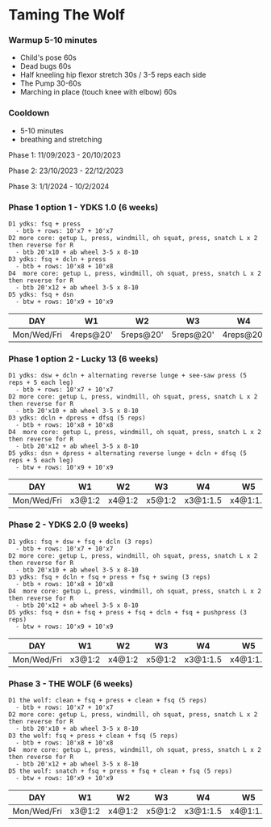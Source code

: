 
# Taming The Wolf

### Warmup 5-10 minutes

- Child's pose 60s
- Dead bugs 60s
- Half kneeling hip flexor stretch 30s / 3-5 reps each side
- The Pump 30-60s
- Marching in place (touch knee with elbow) 60s

### Cooldown
- 5-10 minutes
- breathing and stretching

Phase 1: 11/09/2023 - 20/10/2023

Phase 2: 23/10/2023 - 22/12/2023

Phase 3: 1/1/2024 - 10/2/2024 

### Phase 1 option 1 - YDKS 1.0 (6 weeks)
```
D1 ydks: fsq + press
  - btb + rows: 10'x7 + 10'x7
D2 more core: getup L, press, windmill, oh squat, press, snatch L x 2 then reverse for R
  - btb 20'x10 + ab wheel 3-5 x 8-10
D3 ydks: fsq + dcln + press
  - btb + rows: 10'x8 + 10'x8
D4  more core: getup L, press, windmill, oh squat, press, snatch L x 2 then reverse for R
  - btb 20'x12 + ab wheel 3-5 x 8-10
D5 ydks: fsq + dsn
  - btw + rows: 10'x9 + 10'x9
```

DAY | W1 | W2 | W3 | W4 | W5 | W6
--- | --- | --- | --- | --- | --- | ---
Mon/Wed/Fri | 4reps@20' | 5reps@20' | 5reps@20' | 4reps@20' | 5reps@20' | 6reps@20'

### Phase 1 option 2 - Lucky 13 (6 weeks)
```
D1 ydks: dsw + dcln + alternating reverse lunge + see-saw press (5 reps + 5 each leg)
  - btb + rows: 10'x7 + 10'x7
D2 more core: getup L, press, windmill, oh squat, press, snatch L x 2 then reverse for R
  - btb 20'x10 + ab wheel 3-5 x 8-10
D3 ydks: dcln + dpress + dfsq (5 reps)
  - btb + rows: 10'x8 + 10'x8
D4  more core: getup L, press, windmill, oh squat, press, snatch L x 2 then reverse for R
  - btb 20'x12 + ab wheel 3-5 x 8-10
D5 ydks: dsn + dpress + alternating reverse lunge + dcln + dfsq (5 reps + 5 each leg)
  - btw + rows: 10'x9 + 10'x9
```

DAY | W1 | W2 | W3 | W4 | W5 | W6
--- | --- | --- | --- | --- | --- | ---
Mon/Wed/Fri | x3@1:2 | x4@1:2 | x5@1:2 | x3@1:1.5 | x4@1:1.5 | x5@1:1.5


### Phase 2 - YDKS 2.0 (9 weeks)
```
D1 ydks: fsq + dsw + fsq + dcln (3 reps)
  - btb + rows: 10'x7 + 10'x7
D2 more core: getup L, press, windmill, oh squat, press, snatch L x 2 then reverse for R
  - btb 20'x10 + ab wheel 3-5 x 8-10
D3 ydks: fsq + dcln + fsq + press + fsq + swing (3 reps)
  - btb + rows: 10'x8 + 10'x8
D4  more core: getup L, press, windmill, oh squat, press, snatch L x 2 then reverse for R
  - btb 20'x12 + ab wheel 3-5 x 8-10
D5 ydks: fsq + dsn + fsq + press + fsq + dcln + fsq + pushpress (3 reps)
  - btw + rows: 10'x9 + 10'x9
```

DAY | W1 | W2 | W3 | W4 | W5 | W6 | W7 | W8 | W9
--- | --- | --- | --- | --- | --- | --- | --- | --- | --- 
Mon/Wed/Fri | x3@1:2 | x4@1:2 | x5@1:2 | x3@1:1.5 | x4@1:1.5 | x5@1:1.5 | x3@1:1 | x4@1:1 | x5@1:1

### Phase 3 - THE WOLF (6 weeks)
```
D1 the wolf: clean + fsq + press + clean + fsq (5 reps)
  - btb + rows: 10'x7 + 10'x7
D2 more core: getup L, press, windmill, oh squat, press, snatch L x 2 then reverse for R
  - btb 20'x10 + ab wheel 3-5 x 8-10
D3 the wolf: fsq + press + clean + fsq (5 reps)
  - btb + rows: 10'x8 + 10'x8
D4  more core: getup L, press, windmill, oh squat, press, snatch L x 2 then reverse for R
  - btb 20'x12 + ab wheel 3-5 x 8-10
D5 the wolf: snatch + fsq + press + fsq + clean + fsq (5 reps)
  - btw + rows: 10'x9 + 10'x9
```

DAY | W1 | W2 | W3 | W4 | W5 | W6
--- | --- | --- | --- | --- | --- | ---
Mon/Wed/Fri | x3@1:2 | x4@1:2 | x5@1:2 | x3@1:1.5 | x4@1:1.5 | x5@1:1.5
